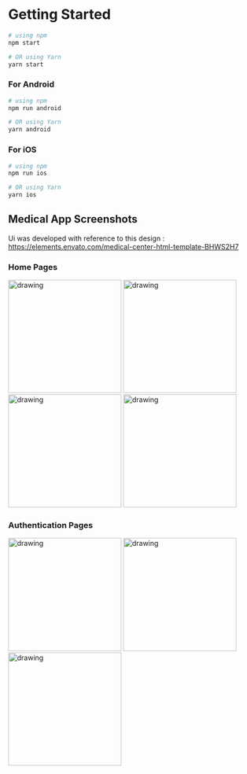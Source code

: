 

# Getting Started


```bash
# using npm
npm start

# OR using Yarn
yarn start
```


### For Android

```bash
# using npm
npm run android

# OR using Yarn
yarn android
```

### For iOS

```bash
# using npm
npm run ios

# OR using Yarn
yarn ios
```



## Medical App Screenshots

Ui was developed with reference to this design : https://elements.envato.com/medical-center-html-template-BHWS2H7

### Home Pages
<img src="https://github.com/busravurl/Medical-App/assets/48842851/d7d60ea8-55b2-424c-8c96-3d604b3b594e" alt="drawing" width="230"/>
<img src="https://github.com/busravurl/Medical-App/assets/48842851/72dd20f4-37df-40fc-aac1-d7e5553f232a" alt="drawing" width="230"/>
<img src="https://github.com/busravurl/Medical-App/assets/48842851/7c46d4ed-83d2-47d4-ad38-8b000b0d4290" alt="drawing" width="230"/>
<img src="https://github.com/busravurl/Medical-App/assets/48842851/dcc96ed9-24aa-449e-b84b-82168559501c" alt="drawing" width="230"/>


### Authentication Pages
<img src="https://github.com/busravurl/Medical-App/assets/48842851/b6426094-4a7c-4513-b933-906a0c7248af" alt="drawing" width="230"/>
<img src="https://github.com/busravurl/Medical-App/assets/48842851/f4d1ec94-74e9-43de-8d29-a5dfa59b777b" alt="drawing" width="230"/>
<img src="https://github.com/busravurl/Medical-App/assets/48842851/404ce520-9301-4412-946b-887b82a3c147" alt="drawing" width="230"/>
